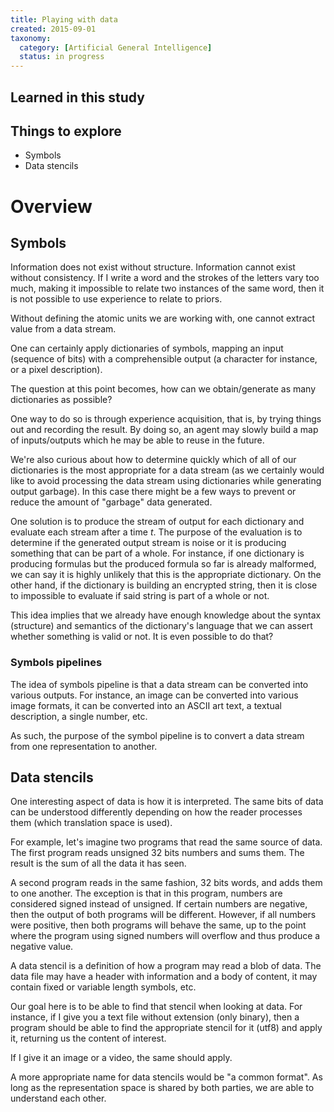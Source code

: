 ```yaml
---
title: Playing with data
created: 2015-09-01
taxonomy:
  category: [Artificial General Intelligence]
  status: in progress
---
```


## Learned in this study

## Things to explore

* Symbols
* Data stencils

# Overview

## Symbols

Information does not exist without structure. Information cannot exist without consistency. If I write a word and the strokes of the letters vary too much, making it impossible to relate two instances of the same word, then it is not possible to use experience to relate to priors.

Without defining the atomic units we are working with, one cannot extract value from a data stream.

One can certainly apply dictionaries of symbols, mapping an input (sequence of bits) with a comprehensible output (a character for instance, or a pixel description).

The question at this point becomes, how can we obtain/generate as many dictionaries as possible?

One way to do so is through experience acquisition, that is, by trying things out and recording the result. By doing so, an agent may slowly build a map of inputs/outputs which he may be able to reuse in the future.

We're also curious about how to determine quickly which of all of our dictionaries is the most appropriate for a data stream (as we certainly would like to avoid processing the data stream using dictionaries while generating output garbage). In this case there might be a few ways to prevent or reduce the amount of "garbage" data generated.

One solution is to produce the stream of output for each dictionary and evaluate each stream after a time $t$. The purpose of the evaluation is to determine if the generated output stream is noise or it is producing something that can be part of a whole. For instance, if one dictionary is producing formulas but the produced formula so far is already malformed, we can say it is highly unlikely that this is the appropriate dictionary. On the other hand, if the dictionary is building an encrypted string, then it is close to impossible to evaluate if said string is part of a whole or not.

This idea implies that we already have enough knowledge about the syntax (structure) and semantics of the dictionary's language that we can assert whether something is valid or not. It is even possible to do that? <tbc></tbc>

### Symbols pipelines

The idea of symbols pipeline is that a data stream can be converted into various outputs. For instance, an image can be converted into various image formats, it can be converted into an ASCII art text, a textual description, a single number, etc.

As such, the purpose of the symbol pipeline is to convert a data stream from one representation to another.

## Data stencils

One interesting aspect of data is how it is interpreted. The same bits of data can be understood differently depending on how the reader processes them (which translation space is used).

For example, let's imagine two programs that read the same source of data. The first program reads unsigned 32 bits numbers and sums them. The result is the sum of all the data it has seen.

A second program reads in the same fashion, 32 bits words, and adds them to one another. The exception is that in this program, numbers are considered signed instead of unsigned. If certain numbers are negative, then the output of both programs will be different. However, if all numbers were positive, then both programs will behave the same, up to the point where the program using signed numbers will overflow and thus produce a negative value.

A data stencil is a definition of how a program may read a blob of data. The data file may have a header with information and a body of content, it may contain fixed or variable length symbols, etc.

Our goal here is to be able to find that stencil when looking at data. For instance, if I give you a text file without extension (only binary), then a program should be able to find the appropriate stencil for it (utf8) and apply it, returning us the content of interest.

If I give it an image or a video, the same should apply.

A more appropriate name for data stencils would be "a common format". As long as the representation space is shared by both parties, we are able to understand each other.